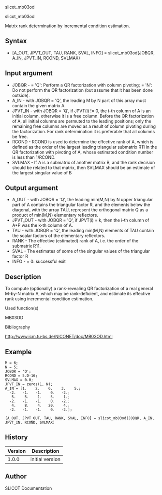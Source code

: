 



slicot_mb03od


slicot_mb03od

Matrix rank determination by incremental condition estimation.

## Syntax

- [A_OUT, JPVT_OUT, TAU, RANK, SVAL, INFO] = slicot_mb03od(JOBQR, A_IN, JPVT_IN, RCOND, SVLMAX)

## Input argument

 - JOBQR - = 'Q':  Perform a QR factorization with column pivoting; = 'N':  Do not perform the QR factorization (but assume that it has been done outside).
 - A_IN - with JOBQR = 'Q', the leading M by N part of this array must contain the given matrix A.
 - JPVT_IN - with JOBQR = 'Q', if JPVT(i) != 0, the i-th column of A is an initial column, otherwise it is a free column. Before the QR factorization of A, all initial columns are permuted to the leading positions; only the remaining free columns are moved as a result of column pivoting during the factorization.  For rank determination it is preferable that all columns be free.
 - RCOND - RCOND is used to determine the effective rank of A, which is defined as the order of the largest leading triangular submatrix R11 in the QR factorization with pivoting of A, whose estimated condition number is less than 1/RCOND.
 - SVLMAX - If A is a submatrix of another matrix B, and the rank decision should be related to that matrix, then SVLMAX should be an estimate of the largest singular value of B

## Output argument

 - A_OUT - with JOBQR = 'Q', the leading min(M,N) by N upper triangular part of A contains the triangular factor R, and the elements below the diagonal, with the array TAU, represent the orthogonal matrix Q as a product of min(M,N) elementary reflectors.
 - JPVT_OUT - with JOBQR = 'Q', if JPVT(i) = k, then the i-th column of A*P was the k-th column of A.
 - TAU - with JOBQR = 'Q', the leading min(M,N) elements of TAU contain the scalar factors of the elementary reflectors.
 - RANK - The effective (estimated) rank of A, i.e. the order of the submatrix R11.
 - SVAL - The estimates of some of the singular values of the triangular factor R
 - INFO - = 0:  successful exit

## Description


  <p>To compute (optionally) a rank-revealing QR factorization of a real general M-by-N matrix  A,  which may be rank-deficient, and estimate its effective rank using incremental condition estimation.</p>


Used function(s)

MB03OD

Bibliography

http://www.icm.tu-bs.de/NICONET/doc/MB03OD.html

## Example

```Nelson
M = 6;
N = 5;
JOBQR = 'Q';
RCOND = 5.D-16;
SVLMAX = 0.0;
JPVT_IN = zeros(1, N);
A_IN = [1.    2.    6.    3.    5.;
  -2.   -1.   -1.    0.   -2.;
   5.    5.    1.    5.    1.;
  -2.   -1.   -1.    0.   -2.;
   4.    8.    4.   20.    4.;
  -2.   -1.   -1.    0.   -2.];
 
[A_OUT, JPVT_OUT, TAU, RANK, SVAL, INFO] = slicot_mb03od(JOBQR, A_IN, JPVT_IN, RCOND, SVLMAX)
```

## History

|Version|Description|
|------|------|
|1.0.0|initial version|


## Author

SLICOT Documentation



